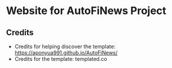 # Website for AutoFiNews Project

## Credits

* Credits for helping discover the template: https://aponyua991.github.io/AutoFiNews/
* Credits for the template: templated.co
